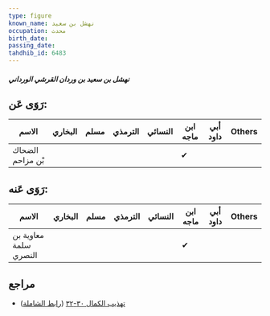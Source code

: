 ```yaml
---
type: figure
known_name: نهشل بن سعيد
occupation: محدث
birth_date:
passing_date:
tahdhib_id: 6483
---
```

##### نهشل بن سعيد بن وردان القرشي الورداني

## رَوَى عَن:
| الاسم            | البخاري | مسلم | الترمذي | النسائي | ابن ماجه | أبي داود | Others |
| ---------------- | ------- | ---- | ------- | ------- | -------- | -------- | ------ |
| الضحاك بْن مزاحم |         |      |         |         | ✔        |          |        |
## رَوَى عَنه:
| الاسم                 | البخاري | مسلم | الترمذي | النسائي | ابن ماجه | أبي داود | Others |
| --------------------- | ------- | ---- | ------- | ------- | -------- | -------- | ------ |
| معاوية بن سلمة النصري |         |      |         |         | ✔        |          |        |
## مراجع
- [تهذيب الكمال ٣٠-٣٢](obsidian://open?vault=Tahdhib-al-Kamal&file=Figures/٦٤٨٣-نهشل%20بن%20سعيد%20بن%20وردان%20القرشي%20الورداني) ([رابط الشاملة](https://shamela.ws/book/3722/16098))